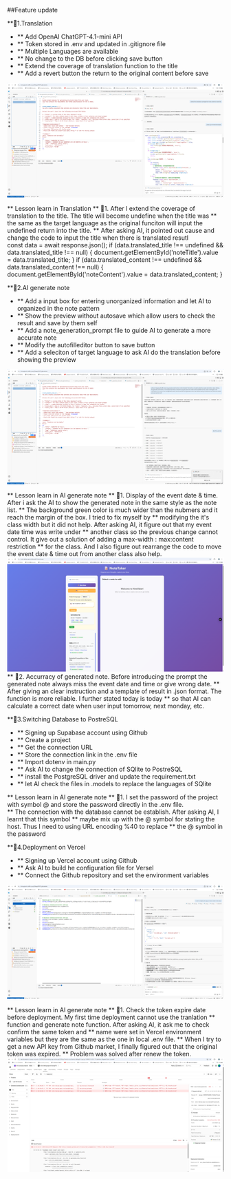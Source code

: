 ##Feature update

**🌟1.Translation

- ** Add OpenAI ChatGPT-4.1-mini API
- ** Token stored in .env and updated in .gitignore file
- ** Multiple Languages are available
- ** No change to the DB before clicking save button
- ** Extend the coverage of translation function to the title
- ** Add a revert button the return to the original content before save

![Lab 2 Screenshot](images/lab2_screenshot_2.png)

** Lesson learn in Translation
** 🔧1. After I extend the coverage of translation to the title. The title will become undefine when the title was 
**    the same as the target language as the original funciton will input the undefined return into the title.
**    After asking AI, it pointed out cause and change the code to input the title when there is translated resutl    
const data = await response.json();
                    if (data.translated_title !== undefined && data.translated_title !== null) {
                        document.getElementById('noteTitle').value = data.translated_title;
                    }
                    if (data.translated_content !== undefined && data.translated_content !== null) {
                        document.getElementById('noteContent').value = data.translated_content;
                    }



**🌟2.AI generate note

- ** Add a input box for entering unorganized information and let AI to organized in the note pattern
- ** Show the preview without autosave which allow users to check the result and save by them self
- ** Add a note_generation_prompt file to guide AI to generate a more accurate note
- ** Modify the autofilleditor button to save button
- ** Add a seleciton of target language to ask AI do the translation before showing the preview

![Lab 2 Screenshot](images/lab2_screenshot_1.png)

** Lesson learn in AI generate note
** 🔧1. Display of the event date & time.  After i ask the AI to show the generated note in the same style as the note list.
**    The background green color is much wider than the nubmers and it reach the margin of the box.  I tried to fix myself by 
**    modifying the it's class width but it did not help.  After asking AI, it figure out that my event date time was write under
**    another class so the previous change cannot control.  It give out a solution of adding a max-width : max:content restriction 
**    for the class.  And I also figure out rearrange the code to move the event date & time out from another class also help.
![Lab 2 Screenshot](images/lab2_screenshot_3.png)
** 🔧2. Accurracy of generated note.  Before introducing the prompt the generated note always miss the event date and time or give wrong date.
**      After giving an clear instruction and a template of result in .json format.  The function is more reliable.  I further stated today is today 
**      so that AI can calculate a correct date when user input tomorrow, next monday, etc.



**🌟3.Switching Database to PostreSQL 

- ** Signing up Supabase account using Github
- ** Create a project
- ** Get the connection URL
- ** Store the connection link in the .env file
- ** Import dotenv in main.py
- ** Ask AI to change the connection of SQlite to PostreSQL
- ** install the PostgreSQL driver and update the requirement.txt
- ** let AI check the files in .models to replace the languages of SQlite

** Lesson learn in AI generate note
** 🔧1. I set the password of the project with symbol @ and store the password directly in the .env file.  
**      The connection with the database cannot be establish.  After asking AI, I learnt that this symbol 
**      maybe mix up with the @ symbol for stating the host.  Thus I need to using URL encoding %40 to replace
**      the @ symbol in the password



**🌟4.Deployment on Vercel

- ** Signing up Vercel account using Github
- ** Ask AI to build he configuration file for Versel
- ** Connect the Github repository and set the environment variables

![Lab 2 Screenshot](images/lab2_screenshot_5.png)

** Lesson learn in AI generate note
** 🔧1. Check the token expire date before deployment. My first time deployment cannot use the tranlation 
**       function and generate note function.  After asking AI, it ask me to check confirm the same token and
**       name were set in Vercel environment variables but they are the same as the one in local .env file.
**       When I try to get a new API key from Github market, I finally figured out that the original token was expired.
**       Problem was solved after renew the token.
![Lab 2 Screenshot](images/lab2_screenshot_4.png)